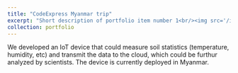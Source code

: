 ```yaml
---
title: "CodeExpress Myanmar trip"
excerpt: "Short description of portfolio item number 1<br/><img src='/images/farming.jpg'>"
collection: portfolio
---
```


We developed an IoT device that could measure soil statistics (temperature, humidity, etc) and transmit the data to the cloud, which could be furthur analyzed by scientists. The device is currently deployed in Myanmar.
